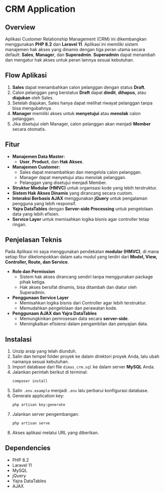 # CRM Application

## Overview
Aplikasi Customer Relationship Management (CRM) ini dikembangkan menggunakan **PHP 8.2** dan **Laravel 11**. Aplikasi ini memiliki sistem manajemen hak akses yang dinamis dengan tiga peran utama secara default: **Sales**, **Manager**, dan **Superadmin**. **Superadmin** dapat menambah dan mengatur hak akses untuk peran lainnya sesuai kebutuhan.

## Flow Aplikasi
1. **Sales** dapat menambahkan calon pelanggan dengan status **Draft**.
2. Calon pelanggan yang berstatus **Draft** dapat **diedit**, **dihapus**, atau **diajukan** oleh Sales.
3. Setelah diajukan, Sales hanya dapat melihat riwayat pelanggan tanpa bisa mengubahnya.
4. **Manager** memiliki akses untuk **menyetujui** atau **menolak** calon pelanggan.
5. Jika disetujui oleh Manager, calon pelanggan akan menjadi **Member** secara otomatis.

## Fitur
- **Manajemen Data Master:**
  - **User**, **Product**, dan **Hak Akses**.
- **Manajemen Customer:**
  - Sales dapat menambahkan dan mengelola calon pelanggan.
  - Manager dapat menyetujui atau menolak pelanggan.
  - Pelanggan yang disetujui menjadi Member.
- **Struktur Modular (HMVC)** untuk organisasi kode yang lebih terstruktur.
- **Sistem Hak Akses Dinamis** yang dirancang secara custom.
- **Interaksi Berbasis AJAX** menggunakan **jQuery** untuk pengalaman pengguna yang lebih responsif.
- **Yajra DataTables** dengan **Server-side Processing** untuk pengelolaan data yang lebih efisien.
- **Service Layer** untuk memisahkan logika bisnis agar controller tetap ringan.

## Penjelasan Teknis
Pada Aplikasi ini saya menggunakan pendekatan **modular (HMVC)**, di mana setiap fitur dikelompokkan dalam satu modul yang terdiri dari **Model, View, Controller, Route, dan Service**. 

- **Role dan Permission**
  - Sistem hak akses dirancang sendiri tanpa menggunakan package pihak ketiga.
  - Hak akses bersifat dinamis, bisa ditambah dan diatur oleh Superadmin.
- **Penggunaan Service Layer**
  - Memisahkan logika bisnis dari Controller agar lebih terstruktur.
  - Memudahkan pengelolaan dan perawatan kode.
- **Penggunaan AJAX dan Yajra DataTables**
  - Memungkinkan pemrosesan data secara **server-side**.
  - Meningkatkan efisiensi dalam pengambilan dan penyajian data.

## Instalasi
1. Unzip arsip yang telah diunduh.
2. Salin dan tempel folder proyek ke dalam direktori proyek Anda, lalu ubah namanya sesuai kebutuhan.
3. Import database dari file `dimas_crm.sql` ke dalam server **MySQL** Anda.
4. Jalankan perintah berikut di terminal:
   ```bash
   composer install
   ```
5. Salin `.env.example` menjadi `.env` lalu perbarui konfigurasi database.
6. Generate application key:
   ```bash
   php artisan key:generate
   ```
7. Jalankan server pengembangan:
   ```bash
   php artisan serve
   ```
8. Akses aplikasi melalui URL yang diberikan.

## Dependencies
- PHP 8.2
- Laravel 11
- MySQL
- jQuery
- Yajra DataTables
- AJAX

